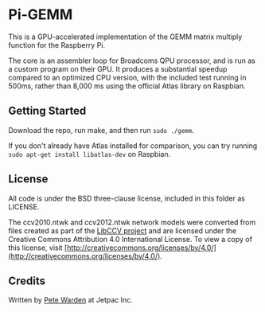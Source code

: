 Pi-GEMM
=======

This is a GPU-accelerated implementation of the GEMM matrix multiply function for the Raspberry Pi.

The core is an assembler loop for Broadcoms QPU processor, and is run as a custom program on their GPU.
It produces a substantial speedup compared to an optimized CPU version, with the included test running in 500ms, rather than 8,000 ms using the official Atlas library on Raspbian.

## Getting Started

Download the repo, run make, and then run `sudo ./gemm`.

If you don't already have Atlas installed for comparison, you can try running `sudo apt-get install libatlas-dev` on Raspbian.

## License

All code is under the BSD three-clause license, included in this folder as LICENSE.

The ccv2010.ntwk and ccv2012.ntwk network models were converted from files created as part of the [LibCCV project](http://libccv.org/) and are licensed under the Creative Commons Attribution 4.0 International License. To view a copy of this license, visit [http://creativecommons.org/licenses/by/4.0/](http://creativecommons.org/licenses/by/4.0/).

## Credits

Written by [Pete Warden](https://twitter.com/petewarden) at Jetpac Inc.
